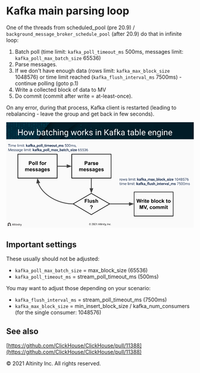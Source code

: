 # Kafka main parsing loop

One of the threads from scheduled\_pool \(pre 20.9\) / `background_message_broker_schedule_pool` \(after 20.9\) do that in infinite loop:

1. Batch poll \(time limit: `kafka_poll_timeout_ms` 500ms, messages limit: `kafka_poll_max_batch_size` 65536\)
2. Parse messages.
3. If we don't have enough data \(rows limit: `kafka_max_block_size` 1048576\) or time limit reached \(`kafka_flush_interval_ms` 7500ms\) - continue polling \(goto p.1\)
4. Write a collected block of data to MV
5. Do commit \(commit after write = at-least-once\).

On any error, during that process, Kafka client is restarted \(leading to rebalancing - leave the group and get back in few seconds\).

![](../../.gitbook/assets/128942286.png)

## Important settings <a id="Kafkamainparsingloop-Importantsettings"></a>

These usually should not be adjusted:

* `kafka_poll_max_batch_size` = max\_block\_size \(65536\)
* `kafka_poll_timeout_ms` = stream\_poll\_timeout\_ms \(500ms\)

You may want to adjust those depending on your scenario:

* `kafka_flush_interval_ms` = stream\_poll\_timeout\_ms \(7500ms\)
* `kafka_max_block_size` = min\_insert\_block\_size / kafka\_num\_consumers \(for the single consumer: 1048576\)

## See also <a id="Kafkamainparsingloop-Seealso"></a>

[https://github.com/ClickHouse/ClickHouse/pull/11388](https://github.com/ClickHouse/ClickHouse/pull/11388)

© 2021 Altinity Inc. All rights reserved.
